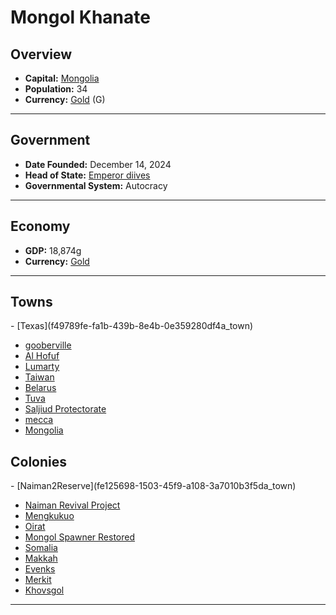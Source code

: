 <!--UNDEDITED FILE, remove this entire line if this file has been edited!-->
# <!--NAME-->Mongol Khanate<!--NAME-->

## Overview

- **Capital:** <!--CAPITAL_LINK-->[Mongolia](e257c6a9-d418-4914-91f2-50d165c23a6b_town)<!--CAPITAL_LINK-->
- **Population:** <!--POPULATION-->34<!--POPULATION-->
- **Currency:** <!--CURRENCY_LINK-->[Gold](Gold_currency)<!--CURRENCY_LINK--> (<!--CURRENCY_ABV-->G<!--CURRENCY_ABV-->)

---

## Government

- **Date Founded:** <!--FOUNDED-->December 14, 2024<!--FOUNDED-->
- **Head of State:** <!--LEADER_TITLE_LINK-->[Emperor diives](diives_user)<!--LEADER_TITLE_LINK-->
- **Governmental System:** <!--GOVERNMENT-->Autocracy<!--GOVERNMENT-->

---

## Economy

- **GDP:** <!--GDP-->18,874g<!--GDP-->
- **Currency:** <!--CURRENCY_LINK-->[Gold](Gold_currency)<!--CURRENCY_LINK-->

---

## Towns

<!--TOWNS-->- [Texas](f49789fe-fa1b-439b-8e4b-0e359280df4a_town)
- [gooberville](d92e7ed1-38ac-4abb-908e-177914e61a5d_town)
- [Al Hofuf](34f17c64-4ce5-4a2e-b61a-13912af1c3cf_town)
- [Lumarty](c22491aa-bf5c-4598-94ff-8e8104c0c342_town)
- [Taiwan](186c7728-ca3f-4653-96ac-fc309d4f1a25_town)
- [Belarus](c9117ca5-12f8-4c8b-9465-08682e36d552_town)
- [Tuva](473c5136-3421-4b20-9cfe-15875828f83f_town)
- [Saljiud Protectorate](5402e524-60ef-4888-a4b4-cc9f23ec8eb5_town)
- [mecca](4168e4dc-d025-41ce-8edc-827a655cf455_town)
- [Mongolia](e257c6a9-d418-4914-91f2-50d165c23a6b_town)<!--TOWNS-->

## Colonies

<!--COLONIES-->- [Naiman2Reserve](fe125698-1503-45f9-a108-3a7010b3f5da_town)
- [Naiman Revival Project](2e5a77f3-b47a-4424-a347-e9bdb3fa1128_town)
- [Mengkukuo](9217877c-b63d-4dda-83e8-c5a66d10ccdf_town)
- [Oirat](32fd1403-1850-479f-9490-47301171c7e2_town)
- [Mongol Spawner Restored](6fe5767f-2c2e-478c-bb5e-fda6e06065fb_town)
- [Somalia](883dfcfd-b7c3-4a9d-8ff1-0d350f72dc00_town)
- [Makkah](c4d50395-4e76-4281-b6c2-54bc33bb44c9_town)
- [Evenks](f09a631d-254b-43b5-af80-0ef7b25269db_town)
- [Merkit](7ae1ac8d-3f9b-4c25-9750-c3b67ca4981b_town)
- [Khovsgol](c3478a25-102f-4bf6-93a8-5dd35eb8cd87_town)<!--COLONIES-->

---